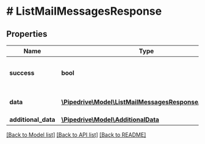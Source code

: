 # # ListMailMessagesResponse

## Properties

Name | Type | Description | Notes
------------ | ------------- | ------------- | -------------
**success** | **bool** | If the response is successful or not | [optional]
**data** | [**\Pipedrive\Model\ListMailMessagesResponseAllOfData[]**](ListMailMessagesResponseAllOfData.md) | The array of mail messages | [optional]
**additional_data** | [**\Pipedrive\Model\AdditionalData**](AdditionalData.md) |  | [optional]

[[Back to Model list]](../../README.md#models) [[Back to API list]](../../README.md#endpoints) [[Back to README]](../../README.md)
